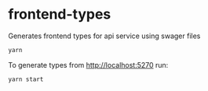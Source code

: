 # frontend-types

Generates frontend types for api service using swager files

```sh
yarn
```

To generate types from <http://localhost:5270> run:

```sh
yarn start
```
